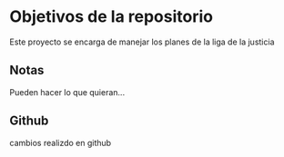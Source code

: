 # Objetivos de la repositorio

Este proyecto se encarga de manejar los planes de la liga de la justicia


## Notas
Pueden hacer lo que quieran...

## Github
cambios realizdo en github
